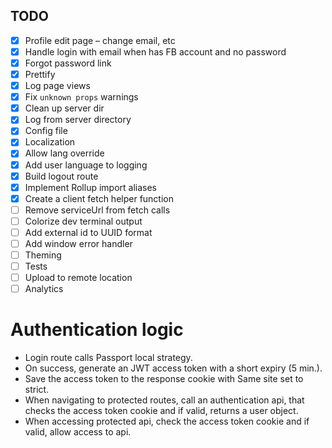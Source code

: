 ## TODO

- [x] Profile edit page – change email, etc
- [x] Handle login with email when has FB account and no password
- [x] Forgot password link
- [x] Prettify
- [x] Log page views
- [x] Fix `unknown props` warnings
- [x] Clean up server dir
- [x] Log from server directory
- [x] Config file
- [x] Localization
- [x] Allow lang override
- [x] Add user language to logging
- [x] Build logout route
- [x] Implement Rollup import aliases
- [x] Create a client fetch helper function
- [ ] Remove serviceUrl from fetch calls
- [ ] Colorize dev terminal output
- [ ] Add external id to UUID format
- [ ] Add window error handler
- [ ] Theming
- [ ] Tests
- [ ] Upload to remote location
- [ ] Analytics

# Authentication logic

- Login route calls Passport local strategy.
- On success, generate an JWT access token with a short expiry (5 min.).
- Save the access token to the response cookie with Same site set to strict.
- When navigating to protected routes, call an authentication api, that checks the access token cookie and if valid, returns a user object.
- When accessing protected api, check the access token cookie and if valid, allow access to api.
